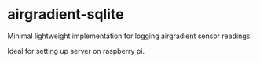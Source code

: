 # airgradient-sqlite
Minimal lightweight implementation for logging airgradient sensor readings.

Ideal for setting up server on raspberry pi. 